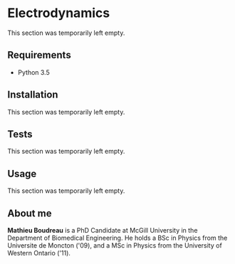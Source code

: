 # Electrodynamics

This section was temporarily left empty.

## Requirements

* Python 3.5

## Installation

This section was temporarily left empty.

## Tests

This section was temporarily left empty.

## Usage

This section was temporarily left empty.

## About me

**Mathieu Boudreau** is a PhD Candidate at McGill University in the Department of Biomedical Engineering.
He holds a BSc in Physics from the Universite de Moncton ('09), and a MSc in Physics from the University 
of Western Ontario ('11).